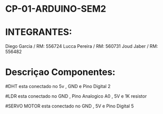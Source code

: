 # CP-01-ARDUINO-SEM2


# INTEGRANTES:

Diego Garcia  / RM: 556724
Lucca Pereira / RM: 560731
Joud Jaber    / RM: 556482
 
# Descriçao Componentes:

#DHT esta conectado no 5v , GND e Pino Digital 2 

#LDR esta conectado no GND , Pino Analogico A0 , 5V e 1K resistor

#SERVO MOTOR esta conectado no GND , 5V e Pino Digital 5


